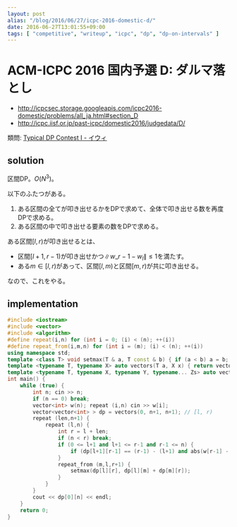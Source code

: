 ```yaml
---
layout: post
alias: "/blog/2016/06/27/icpc-2016-domestic-d/"
date: 2016-06-27T13:01:55+09:00
tags: [ "competitive", "writeup", "icpc", "dp", "dp-on-intervals" ]
---
```


# ACM-ICPC 2016 国内予選 D: ダルマ落とし

-   <http://icpcsec.storage.googleapis.com/icpc2016-domestic/problems/all_ja.html#section_D>
-   <http://icpc.iisf.or.jp/past-icpc/domestic2016/judgedata/D/>

類問: [Typical DP Contest I - イウィ](https://beta.atcoder.jp/contests/tdpc/tasks/tdpc_iwi)

## solution

区間DP。$O(N^3)$。

以下のふたつがある。

1.  ある区間の全てが叩き出せるかをDPで求めて、全体で叩き出せる数を再度DPで求める。
2.  ある区間の中で叩き出せる要素の数をDPで求める。

ある区間$[l,r)$が叩き出せるとは、

-   区間$[l+1,r-1)$が叩き出せかつ$\|w\_{r-1} - w_l\| \le 1$を満たす。
-   ある$m \in [l,r)$があって、区間$[l,m)$と区間$[m,r)$が共に叩き出せる。

なので、これをやる。

## implementation

``` c++
#include <iostream>
#include <vector>
#include <algorithm>
#define repeat(i,n) for (int i = 0; (i) < (n); ++(i))
#define repeat_from(i,m,n) for (int i = (m); (i) < (n); ++(i))
using namespace std;
template <class T> void setmax(T & a, T const & b) { if (a < b) a = b; }
template <typename T, typename X> auto vectors(T a, X x) { return vector<T>(x, a); }
template <typename T, typename X, typename Y, typename... Zs> auto vectors(T a, X x, Y y, Zs... zs) { auto cont = vectors(a, y, zs...); return vector<decltype(cont)>(x, cont); }
int main() {
    while (true) {
        int n; cin >> n;
        if (n == 0) break;
        vector<int> w(n); repeat (i,n) cin >> w[i];
        vector<vector<int> > dp = vectors(0, n+1, n+1); // [l, r)
        repeat (len,n+1) {
            repeat (l,n) {
                int r = l + len;
                if (n < r) break;
                if (0 <= l+1 and l+1 <= r-1 and r-1 <= n) {
                    if (dp[l+1][r-1] == (r-1) - (l+1) and abs(w[r-1] - w[l]) <= 1) setmax(dp[l][r], dp[l+1][r-1] + 2);
                }
                repeat_from (m,l,r+1) {
                    setmax(dp[l][r], dp[l][m] + dp[m][r]);
                }
            }
        }
        cout << dp[0][n] << endl;
    }
    return 0;
}
```

